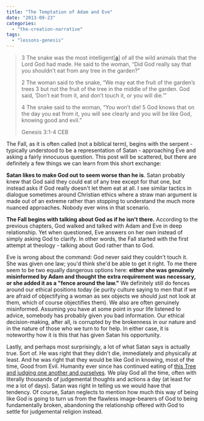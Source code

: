 ```yaml
---
title: "The Temptation of Adam and Eve"
date: "2013-09-23"
categories: 
  - "the-creation-narrative"
tags: 
  - "lessons-genesis"
---
```


> 3 The snake was the most intelligent\[[a](https://www.biblegateway.com/passage/?search=genesis%203&version=CEB#fen-CEB-57a "See footnote a")\] of all the wild animals that the Lord God had made. He said to the woman, “Did God really say that you shouldn't eat from any tree in the garden?”
> 
> 2 The woman said to the snake, “We may eat the fruit of the garden’s trees 3 but not the fruit of the tree in the middle of the garden. God said, ‘Don’t eat from it, and don’t touch it, or you will die.’”
> 
> 4 The snake said to the woman, “You won’t die! 5 God knows that on the day you eat from it, you will see clearly and you will be like God, knowing good and evil.”
> 
> Genesis 3:1-4 CEB

The Fall, as it is often called (not a biblical term), begins with the serpent - typically understood to be a representation of Satan - approaching Eve and asking a fairly innocuous question. This post will be scattered, but there are definitely a few things we can learn from this short exchange:

**<!--more-->Satan likes to make God out to seem worse than he is**. Satan probably knew that God said they could eat of any tree except for that one, but instead asks if God really doesn't let them eat at all. I see similar tactics in dialogue sometimes around Christian ethics where a straw man argument is made out of an extreme rather than stopping to understand the much more nuanced approaches. Nobody ever wins in that scenario.

**The Fall begins with talking about God as if he isn't there.** According to the previous chapters, God walked and talked with Adam and Eve in deep relationship. Yet when questioned, Eve answers on her own instead of simply asking God to clarify. In other words, the Fall started with the first attempt at theology - talking about God rather than to God.

Eve is wrong about the command: God never said they couldn't touch it. She was given one law; you'd think she'd be able to get it right. To me there seem to be two equally dangerous options here: **either she was genuinely misinformed by Adam and thought the extra requirement was necessary, or she added it as a "fence around the law."** We definitely still do fences around our ethical positions today (ie purity culture saying to men that if we are afraid of objectifying a woman as sex objects we should just not look at them, which of course objectifies them). We also are often genuinely misinformed. Assuming you have at some point in your life listened to advice, somebody has probably given you bad information. Our ethical decision-making, after all, is corrupted by the brokenness in our nature and in the nature of those who we turn to for help. In either case, it is noteworthy how it is this that has given Satan his opportunity.

Lastly, and perhaps most surprisingly, a lot of what Satan says is actually true. Sort of. He was right that they didn't die, immediately and physically at least. And he was right that they would be like God in knowing, most of the time, Good from Evil. Humanity ever since has continued eating of [this Tree and judging one another and ourselves](http://anabaptistredux.com/the-original-sin-knowledge-of-good-and-evil/ "The Original Sin: Knowledge of Good and Evil"). We play God all the time, often with literally thousands of judgemental thoughts and actions a day (at least for me a lot of days). Satan was right in telling us we would have that tendency. Of course, Satan neglects to mention how much this way of being like God is going to turn us from the flawless image-bearers of God to being fundamentally broken, abandoning the relationship offered with God to settle for judgemental religion instead.
